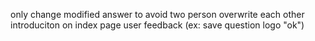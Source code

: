 only change modified answer to avoid two person overwrite each other
introduciton on index page
user feedback (ex: save question logo "ok")
